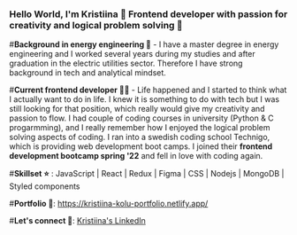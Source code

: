 ### Hello World, I'm Kristiina 👋 Frontend developer with passion for creativity and logical problem solving 💙 


#**Background in energy engineering 🌱** - I have a master degree in energy engineering and I worked several years during my studies and after graduation in the electric utilities sector. Therefore I have strong background in tech and analytical mindset. 

#**Current frontend developer 👩‍💻** - Life happened and I started to think what I actually want to do in life. I knew it is something to do with tech but I was still looking for that position, which really would give my creativity and passion to flow. I had couple of coding courses in university (Python & C progarmming), and I really remember how I enjoyed the logical problem solving aspects of coding. I ran into a swedish coding school Technigo, which is providing web development boot camps. I joined their **frontend development bootcamp spring '22** and fell in love with coding again. 

#**Skillset ⭐** : JavaScript | React | Redux | Figma | CSS | Nodejs | MongoDB | Styled components 

#**Portfolio 🎨**: https://kristiina-kolu-portfolio.netlify.app/

#**Let's connect 🤝**: [Kristiina's LinkedIn](https://www.linkedin.com/in/kristiina-kolu-41631b1a4/)
